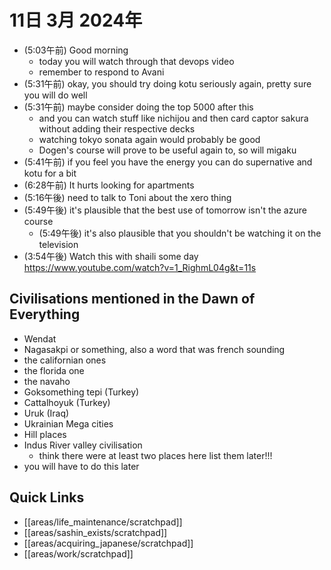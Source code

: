 # 11日 3月 2024年
- (5:03午前) Good morning
  - today you will watch through that devops video
  - remember to respond to Avani
- (5:31午前) okay, you should try doing kotu seriously again, pretty sure you will do well
- (5:31午前) maybe consider doing the top 5000 after this
  - and you can watch stuff like nichijou and then card captor sakura without adding their respective decks
  - watching tokyo sonata again would probably be good
  - Dogen's course will prove to be useful again to, so will migaku
- (5:41午前) if you feel you have the energy you can do supernative and kotu for a bit
- (6:28午前) It hurts looking for apartments
- (5:16午後) need to talk to Toni about the xero thing
- (5:49午後) it's plausible that the best use of tomorrow isn't the azure course
  - (5:49午後) it's also plausible that you shouldn't be watching it on the television
- (3:54午後) Watch this with shaili some day https://www.youtube.com/watch?v=1_RighmL04g&t=11s

## Civilisations mentioned in the Dawn of Everything
- Wendat
- Nagasakpi or something, also a word that was french sounding
- the californian ones
- the florida one
- the navaho
- Goksomething tepi (Turkey)
- Cattalhoyuk (Turkey)
- Uruk (Iraq)
- Ukrainian Mega cities
- Hill places
- Indus River valley civilisation 
  - think there were at least two places here
list them later!!!
- you will have to do this later








## Quick Links
- [[areas/life_maintenance/scratchpad]]
- [[areas/sashin_exists/scratchpad]]
- [[areas/acquiring_japanese/scratchpad]]
- [[areas/work/scratchpad]]
